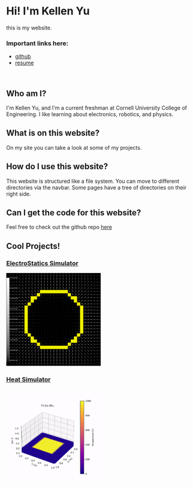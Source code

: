 # Hi! I'm Kellen Yu
this is my website.
<br>
### Important links here:
- [github](https://github.com/ringedSquid)
- [resume](https://github.com/ringedSquid)
<br>

## Who am I?
I'm Kellen Yu, and I'm a current freshman at Cornell University College of Engineering. I like learning about electronics, robotics, and physics.
<br>
## What is on this website?
On my site you can take a look at some of my projects.
<br>
## How do I use this website?
This website is structured like a file system.
You can move to different directories via the navbar.
Some pages have a tree of directories on their right side.
<br>
## Can I get the code for this website?
Feel free to check out the github repo [here](https://github.com/ringedSquid/kellenyu.com)
<br>
## Cool Projects!
### [ElectroStatics Simulator](home/ElectroStatics-Sim)
<a href="home/ElectroStatics-Sim"><img src="https://github.com/Stuycs-K/final-project-5-yu-kellen/raw/main/images/ChargedSphere.png" alt="Electrostatics-Sim" width="50%"></a>
<br>
### [Heat Simulator](home/Heat-Sim)
<a href="home/Heat-Sim"><img src="https://raw.githubusercontent.com/Stuycs-K/project03-final-10-zhua-yuk/refs/heads/main/images/platform.gif" alt="Electrostatics-Sim" width="50%"></a>
